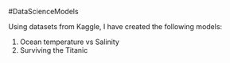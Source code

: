 #DataScienceModels

Using datasets from Kaggle, I have created the following models:
1. Ocean temperature vs Salinity
2. Surviving the Titanic
